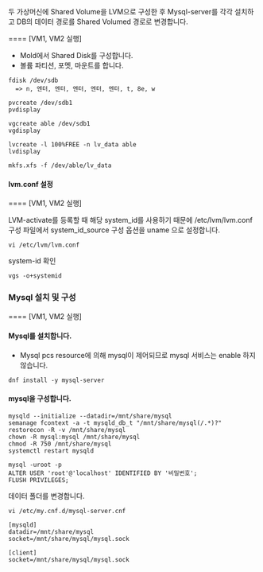 두 가상머신에 Shared Volume을 LVM으로 구성한 후 Mysql-server를 각각 설치하고 DB의 데이터 경로를 Shared Volumed 경로로 변경합니다.  

==== [VM1, VM2 실행]
- Mold에서 Shared Disk를 구성합니다.
- 볼륨 파티션, 포멧, 마운트를 합니다.
```
fdisk /dev/sdb
  => n, 엔터, 엔터, 엔터, 엔터, 엔터, t, 8e, w

pvcreate /dev/sdb1
pvdisplay

vgcreate able /dev/sdb1
vgdisplay

lvcreate -l 100%FREE -n lv_data able
lvdisplay

mkfs.xfs -f /dev/able/lv_data
```

#### lvm.conf 설정
==== [VM1, VM2 실행]

LVM-activate를 등록할 때 해당 system_id를 사용하기 때문에 /etc/lvm/lvm.conf 구성 파일에서 system_id_source 구성 옵션을 uname 으로 설정합니다.
```
vi /etc/lvm/lvm.conf 
```
system-id 확인
```
vgs -o+systemid
```


### Mysql 설치 및 구성
==== [VM1, VM2 실행]
#### Mysql를 설치합니다.
* Mysql pcs resource에 의해 mysql이 제어되므로 mysql 서비스는 enable 하지 않습니다.
```
dnf install -y mysql-server
```

#### mysql을 구성합니다.
```
mysqld --initialize --datadir=/mnt/share/mysql
semanage fcontext -a -t mysqld_db_t "/mnt/share/mysql(/.*)?"
restorecon -R -v /mnt/share/mysql
chown -R mysql:mysql /mnt/share/mysql
chmod -R 750 /mnt/share/mysql
systemctl restart mysqld
```
```
mysql -uroot -p
ALTER USER 'root'@'localhost' IDENTIFIED BY '비밀번호';
FLUSH PRIVILEGES;
```

데이터 폴더를 변경합니다.
```
vi /etc/my.cnf.d/mysql-server.cnf
```
```
[mysqld]
datadir=/mnt/share/mysql
socket=/mnt/share/mysql/mysql.sock

[client]
socket=/mnt/share/mysql/mysql.sock
```
